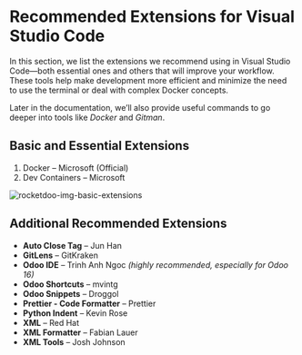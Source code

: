 # Recommended Extensions for Visual Studio Code

In this section, we list the extensions we recommend using in Visual Studio Code—both essential ones and others that will improve your workflow.  
These tools help make development more efficient and minimize the need to use the terminal or deal with complex Docker concepts.

Later in the documentation, we’ll also provide useful commands to go deeper into tools like *Docker* and *Gitman*.

## Basic and Essential Extensions

1. Docker – Microsoft (Official)
2. Dev Containers – Microsoft

![rocketdoo-img-basic-extensions](img/rocketdoo-docs-basic-extensions.png)

## Additional Recommended Extensions

- **Auto Close Tag** – Jun Han  
- **GitLens** – GitKraken  
- **Odoo IDE** – Trinh Anh Ngoc *(highly recommended, especially for Odoo 16)*  
- **Odoo Shortcuts** – mvintg  
- **Odoo Snippets** – Droggol  
- **Prettier - Code Formatter** – Prettier  
- **Python Indent** – Kevin Rose  
- **XML** – Red Hat  
- **XML Formatter** – Fabian Lauer  
- **XML Tools** – Josh Johnson
